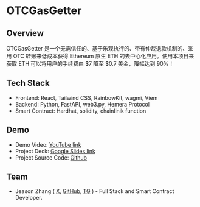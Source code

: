# OTCGasGetter

## Overview

OTCGasGetter 是一个无需信任的、基于乐观执行的、带有仲裁退款机制的、采用 OTC 转账来低成本获得 Ethereum 原生 ETH 的去中心化应用。使用本项目来获取 ETH 可以将用户的手续费由 $7 降至 $0.7 美金，降幅达到 90%！

## Tech Stack

- Frontend: React, Tailwind CSS, RainbowKit, wagmi, Viem
- Backend: Python, FastAPI, web3.py, Hemera Protocol
- Smart Contract: Hardhat, solidity, chainlinik function

## Demo

- Demo Video: [YouTube link](https://youtu.be/0XMx8eyT0HQ)
- Project Deck: [Google Slides link](https://drive.google.com/file/d/155ianepxqrkF5-cBw6yznxGNV7_rHq-s/view?usp=drive_link)
- Project Source Code: [Github](https://github.com/jeasonzhang-eth/otc_gas_getter_frontend)

## Team

- Jeason Zhang ( [X](https://x.com/jeason52), [GitHub](https://github.com/jeasonzhang-eth), [TG](@jeasonzhang123) ) - Full Stack and Smart Contract Developer.
